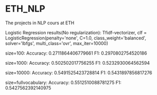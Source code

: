 # ETH_NLP
The projects in NLP cours at ETH

Logistic Regression results(No regularization):
Tfidf-vectorizer,
clf = LogisticRegression(penalty='none', C=1.0, class_weight='balanced', solver='lbfgs', multi_class='ovr', max_iter=10000)

size=100:
Accuracy: 0.2711864406779661
F1: 0.2970802754520186

size=1000:
Accuracy: 0.502502017756255
F1: 0.5232930064562594

size=10000:
Accuracy: 0.5491525423728814
F1: 0.5431897856817276

size=fullvocabulary:
Accuracy: 0.5512510088781275
F1: 0.5427562392140975
